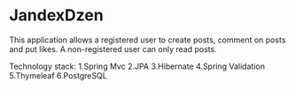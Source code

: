 # JandexDzen

This application allows a registered user to create posts, comment on posts and put likes. A non-registered user can only read posts.

Technology stack: 1.Spring Mvc 2.JPA 3.Hibernate 4.Spring Validation 5.Thymeleaf 6.PostgreSQL

